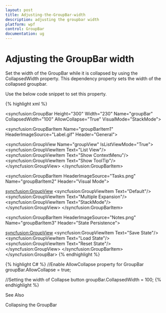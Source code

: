 ```yaml
---
layout: post
title: Adjusting-the-GroupBar-width
description: adjusting the groupbar width
platform: wpf
control: GroupBar
documentation: ug
---
```


# Adjusting the GroupBar width

Set the width of the GroupBar while it is collapsed by using the CollapsedWidth property. This dependency property sets the width of the collapsed groupbar. 

Use the below code snippet to set this property.


{% highlight xml %}
 <!-- Adding GroupBar with  AllowCollapse property = true -->
 <syncfusion:GroupBar Height="300" Width="230" Name="groupBar" CollapsedWidth="100" AllowCollapse="True" VisualMode="StackMode">

 <!-- Adding GroupBarItem -->
 <syncfusion:GroupBarItem Name="groupBarItem1" HeaderImageSource="Label.gif" Header="General"> 

 <!-- Adding content for GroupBar item using GroupView --> 
 <syncfusion:GroupView Name="groupView" IsListViewMode="True"> 
 <syncfusion:GroupViewItem Text="List View"/>   
 <syncfusion:GroupViewItem Text="Show ContextMenu"/>
 <syncfusion:GroupViewItem Text="Show ToolTip"/>
 </syncfusion:GroupView>
 </syncfusion:GroupBarItem>

 <!-- Adding GroupBarItem -->
 <syncfusion:GroupBarItem HeaderImageSource="Tasks.png" Name="groupBarItem2" Header="Visual Mode">

 <!-- Adding content for GroupBar item using GroupView -->
 <syncfusion:GroupView>
 <syncfusion:GroupViewItem Text="Default"/> 
 <syncfusion:GroupViewItem Text="Multiple Expansion"/>
 <syncfusion:GroupViewItem Text="StackMode"/>
 </syncfusion:GroupView>
 </syncfusion:GroupBarItem>

 <!-- Adding GroupBarItem -->
 <syncfusion:GroupBarItem HeaderImageSource="Notes.png" Name="groupBarItem3" Header="State Persistence">
 
 <!-- Adding content for GroupBar item using GroupView --> 
 <syncfusion:GroupView> 
 <syncfusion:GroupViewItem Text="Save State"/>
 <syncfusion:GroupViewItem Text="Load State"/> 
 <syncfusion:GroupViewItem Text="Reset State"/>
 </syncfusion:GroupView>
 </syncfusion:GroupBarItem>
 </syncfusion:GroupBar> 
 {% endhighlight %} 
 
{% highlight C# %} 
//Enable AllowCollapse property for GroupBar
groupBar.AllowCollapse = true;

//Setting the width of Collapse button
groupBar.CollapsedWidth = 100; 
{% endhighlight %} 


See Also

Collapsing the GroupBar

